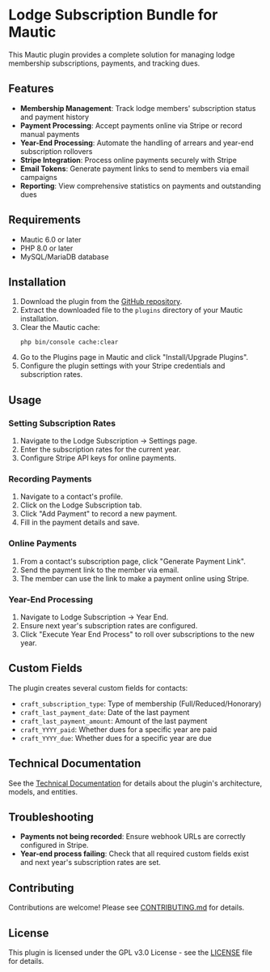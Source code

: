# Lodge Subscription Bundle for Mautic

This Mautic plugin provides a complete solution for managing lodge membership subscriptions, payments, and tracking dues.

## Features

- **Membership Management**: Track lodge members' subscription status and payment history
- **Payment Processing**: Accept payments online via Stripe or record manual payments
- **Year-End Processing**: Automate the handling of arrears and year-end subscription rollovers
- **Stripe Integration**: Process online payments securely with Stripe
- **Email Tokens**: Generate payment links to send to members via email campaigns
- **Reporting**: View comprehensive statistics on payments and outstanding dues

## Requirements

- Mautic 6.0 or later
- PHP 8.0 or later
- MySQL/MariaDB database

## Installation

1. Download the plugin from the [GitHub repository](https://github.com/yourusername/mautic-lodge-subscription-bundle).
2. Extract the downloaded file to the `plugins` directory of your Mautic installation.
3. Clear the Mautic cache:
   ```
   php bin/console cache:clear
   ```
4. Go to the Plugins page in Mautic and click "Install/Upgrade Plugins".
5. Configure the plugin settings with your Stripe credentials and subscription rates.

## Usage

### Setting Subscription Rates

1. Navigate to the Lodge Subscription → Settings page.
2. Enter the subscription rates for the current year.
3. Configure Stripe API keys for online payments.

### Recording Payments

1. Navigate to a contact's profile.
2. Click on the Lodge Subscription tab.
3. Click "Add Payment" to record a new payment.
4. Fill in the payment details and save.

### Online Payments

1. From a contact's subscription page, click "Generate Payment Link".
2. Send the payment link to the member via email.
3. The member can use the link to make a payment online using Stripe.

### Year-End Processing

1. Navigate to Lodge Subscription → Year End.
2. Ensure next year's subscription rates are configured.
3. Click "Execute Year End Process" to roll over subscriptions to the new year.

## Custom Fields

The plugin creates several custom fields for contacts:

- `craft_subscription_type`: Type of membership (Full/Reduced/Honorary)
- `craft_last_payment_date`: Date of the last payment
- `craft_last_payment_amount`: Amount of the last payment
- `craft_YYYY_paid`: Whether dues for a specific year are paid
- `craft_YYYY_due`: Whether dues for a specific year are due

## Technical Documentation

See the [Technical Documentation](docs/index.md) for details about the plugin's architecture, models, and entities.

## Troubleshooting

- **Payments not being recorded**: Ensure webhook URLs are correctly configured in Stripe.
- **Year-end process failing**: Check that all required custom fields exist and next year's subscription rates are set.

## Contributing

Contributions are welcome! Please see [CONTRIBUTING.md](CONTRIBUTING.md) for details.

## License

This plugin is licensed under the GPL v3.0 License - see the [LICENSE](LICENSE) file for details. 